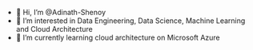 - 👋 Hi, I’m @Adinath-Shenoy
- 👀 I’m interested in Data Engineering, Data Science, Machine Learning and Cloud Architecture
- 🌱 I’m currently learning cloud architecture on Microsoft Azure

<!---
Adinath-Shenoy/Adinath-Shenoy is a ✨ special ✨ repository because its `README.md` (this file) appears on your GitHub profile.
You can click the Preview link to take a look at your changes.
--->

